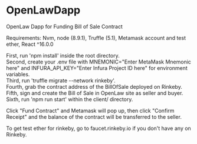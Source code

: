 # OpenLawDapp
OpenLaw Dapp for Funding Bill of Sale Contract

Requirements: Nvm, node (8.9.1), Truffle (5.1), Metamask account and test ether, React ^16.0.0

First, run 'npm install' inside the root directory. <br/>
Second, create your .env file with MNEMONIC="Enter MetaMask Mnemonic here" and INFURA_API_KEY="Enter Infura Project ID here" 
for environment variables. <br/>
Third, run 'truffle migrate --network rinkeby'.<br/>
Fourth, grab the contract address of the BillOfSale deployed on Rinkeby. <br/>
Fifth, sign and create the Bill of Sale in OpenLaw site as seller and buyer. <br/>
Sixth, run 'npm run start' within the client/ directory. <br/>

Click "Fund Contract" and Metamask will pop up, then click "Confirm Receipt" and the balance of the contract will be transferred to the seller. <br/>

To get test ether for rinkeby, go to faucet.rinkeby.io if you don't have any on Rinkeby. <br/>






